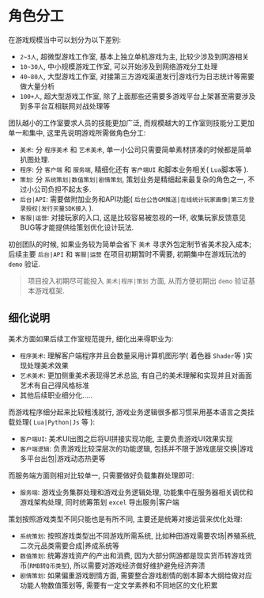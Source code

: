# 角色分工

在游戏规模当中可以划分为以下差别:

- `2~3人`, 超微型游戏工作室, 基本上独立单机游戏为主, 比较少涉及到网游相关
- `10~30人`, 中小规模游戏工作室, 可以开始涉及到网络游戏分工处理
- `40~80人`, 大型游戏工作室, 对接第三方游戏渠道发行|游戏行为日志统计等需要做大量分析
- `100+人`, 超大型游戏工作室, 除了上面那些还需要多游戏平台上架甚至需要涉及到多平台互相联网对战处理等

团队越小的工作室要求人员的技能更加广泛, 而规模越大的工作室则技能分工更加单一和集中,
这里先说明游戏所需做角色分工:

- `美术`: 分 `程序美术` 和 `艺术美术`, 单一小公司只需要简单素材拼凑的时候都是简单扒图处理.
- `程序`: 分 `客户端` 和 `服务端`, 精细化还有 `客户端UI` 和脚本业务相关( `Lua`脚本等 ).
- `策划`: 分 `系统策划|数值策划|剧情策划`, 策划业务是精细起来最复杂的角色之一, 不过小公司负担不起太多.
- `后台|API`: 需要做附加业务和API功能( `后台公告GM推送|在线统计玩家画像|第三方登录授权|发行买量SDK接入` ).
- `客服|运营`: 对接玩家的入口, 这是比较容易被忽视的一环, 收集玩家反馈意见BUG等才能提供给策划优化设计玩法.

初创团队的时候, 如果业务较为简单会省下 `美术` 寻求外包定制节省美术投入成本;
后续主要 `后台|API` 和 `客服|运营` 在项目初期暂时不需要, 初期集中在游戏玩法的 `demo` 验证.

> 项目投入初期尽可能投入 `美术|程序|策划` 方面, 从而方便初期出 `demo` 验证基本游戏框架.

## 细化说明

美术方面如果后续工作室规范提升, 细化出来得职业为:

- `程序美术`: 理解客户端程序并且会数量采用计算机图形学( 着色器 `Shader`等 )实现处理美术效果
- `艺术美术`: 更加侧重美术表现得艺术总监, 有自己的美术理解和实现并且对画面艺术有自己得风格标准
- 其他后续职业细分化.....

而游戏程序细分起来比较粗浅就行, 游戏业务逻辑很多都习惯采用基本语言之类挂载处理( `Lua|Python|Js` 等 ):

- `客户端UI`: 美术UI出图之后将UI拼接实现功能, 主要负责游戏UI效果实现
- `客户端逻辑`: 负责游戏比较深层次的功能逻辑, 包括并不限于游戏底层交换|游戏多平台出包|游戏动态热更等

而服务端方面则相对比较单一, 只需要做好负载集群处理即可:

- `服务端`: 游戏业务集群处理和游戏业务逻辑处理, 功能集中在服务器相关调优和游戏架构处理, 同时统筹策划 `excel` 导出服务|客户端

策划按照游戏类型不同只能也是有所不同, 主要还是统筹对接运营来优化处理:

- `系统策划`: 按照游戏类型出不同游戏所需系统, 比如种田游戏需要农场|养殖系统, 二次元品类需要合成|养成系统等
- `数值策划`: 统筹游戏资产的产出和消费, 因为大部分网游都是现实货币转游戏货币(`RMB转Q币类型`), 所以需要对游戏经济做好维护避免经济奔溃
- `剧情策划`: 如果偏重游戏剧情方面, 需要整合游戏剧情的剧本脚本大纲给做对应功能人物数值策划等, 需要有一定文学素养和不同地区的文化积累




